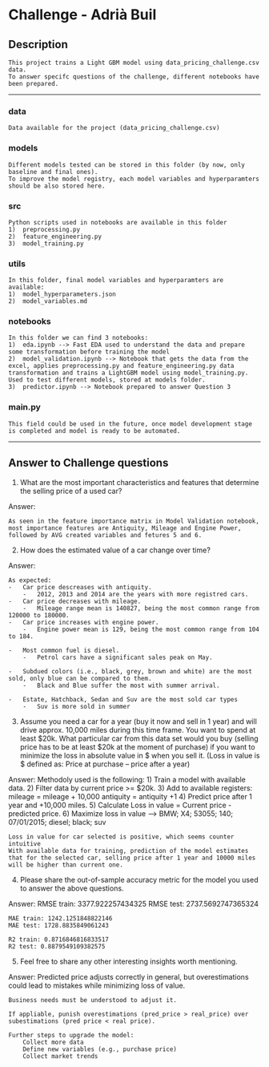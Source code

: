 # Challenge - Adrià Buil

## Description   
	This project trains a Light GBM model using data_pricing_challenge.csv data.
	To answer specifc questions of the challenge, different notebooks have been prepared.

---------------------------------------------------------------------------------------------------------------

### data
	Data available for the project (data_pricing_challenge.csv)

### models
	Different models tested can be stored in this folder (by now, only baseline and final ones).
	To improve the model registry, each model variables and hyperparamters should be also stored here.

### src
	Python scripts used in notebooks are available in this folder
	1)	preprocessing.py
	2) 	feature_engineering.py
	3)	model_training.py

### utils
	In this folder, final model variables and hyperparamters are available:
	1)	model_hyperparameters.json
	2)	model_variables.md

### notebooks
	In this folder we can find 3 notebooks:
	1) 	eda.ipynb --> Fast EDA used to understand the data and prepare some transformation before training the model
	2) 	model_validation.ipynb --> Notebook that gets the data from the excel, applies preprocessing.py and feature_engineering.py data transformation and trains a LightGBM model using model_training.py. 
	Used to test different models, stored at models folder.
	3) 	predictor.ipynb --> Notebook prepared to answer Question 3

### main.py
	This field could be used in the future, once model development stage is completed and model is ready to be automated.


---------------------------------------------------------------------------------------------------------------

## Answer to Challenge questions

1)	What are the most important characteristics and features that determine the selling price of a used car?

Answer:

	As seen in the feature importance matrix in Model Validation notebook, most importance features are Antiquity, Mileage and Engine Power, followed by AVG created variables and fetures 5 and 6.

2)	How does the estimated value of a car change over time?

Answer:
	
	As expected:
    -	Car price descreases with antiquity.
        -	2012, 2013 and 2014 are the years with more registred cars.
    -	Car price decreases with mileage.
        -	Mileage range mean is 140827, being the most common range from 120000 to 180000.
    -	Car price increases with engine power.
        -	Engine power mean is 129, being the most common range from 104 to 184.

	-	Most common fuel is diesel.
    	-	Petrol cars have a significant sales peak on May.

	-	Subdued colors (i.e., black, grey, brown and white) are the most sold, only blue can be compared to them.
		-	Black and Blue suffer the most with summer arrival.
			
	- 	Estate, Hatchback, Sedan and Suv are the most sold car types
		-	Suv is more sold in summer



3)	Assume you need a car for a year (buy it now and sell in 1 year) and will drive approx. 10,000 miles during this time frame. You want to spend at least $20k. What particular car from this data set would you buy (selling price has to be at least $20k at the moment of purchase) if you want to minimize the loss in absolute value in $ when you sell it. (Loss in value is $ defined as: Price at purchase – price after a year)

Answer:
	Methodoly used is the following:
		1)	Train a model with available data.
		2)	Filter data by current price >= $20k.
		3)	Add to available registers:
				mileage = mileage + 10,000
				antiquity = antiquity +1
		4)	Predict price after 1 year and +10,000 miles.
		5)	Calculate Loss in value = Current price - predicted price.
		6)	Maximize loss in value --> BMW; X4; 53055; 140; 07/01/2015; diesel; black; suv

	Loss in value for car selected is positive, which seems counter intuitive
	With available data for training, prediction of the model estimates that for the selected car, selling price after 1 year and 10000 miles will be higher than current one.


4)	Please share the out-of-sample accuracy metric for the model you used to answer the above questions.

Answer:
	RMSE train: 3377.922257434325 
	RMSE test: 2737.5692747365324

	MAE train: 1242.1251848822146 
	MAE test: 1728.8835849061243
	
	R2 train: 0.8716846816833517 
	R2 test: 0.8879549109382575


5)	Feel free to share any other interesting insights worth mentioning.

Answer:
	Predicted price adjusts correctly in general, but overestimations could lead to mistakes while minimizing loss of value.

	Business needs must be understood to adjust it. 

	If appliable, punish overestimations (pred_price > real_price) over subestimations (pred price < real price).

	Further steps to upgrade the model:
		Collect more data
		Define new variables (e.g., purchase price)
		Collect market trends

